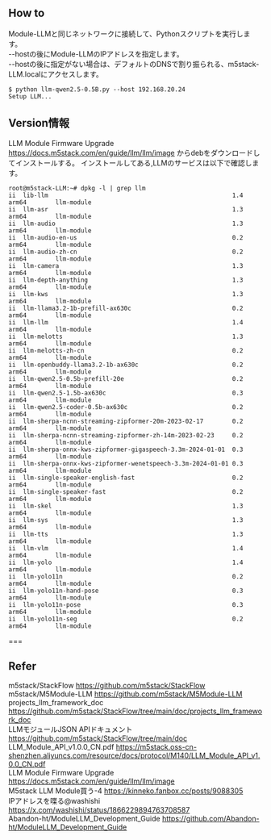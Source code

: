 ## How to 

Module-LLMと同じネットワークに接続して、Pythonスクリプトを実行します。<br>
--hostの後にModule-LLMのIPアドレスを指定します。<br>
--hostの後に指定がない場合は、デフォルトのDNSで割り振られる、m5stack-LLM.localにアクセスします。<br>

```
$ python llm-qwen2.5-0.5B.py --host 192.168.20.24
Setup LLM...
```



## Version情報
LLM Module Firmware Upgrade https://docs.m5stack.com/en/guide/llm/llm/image
からdebをダウンロードしてインストールする。
インストールしてある,LLMのサービスは以下で確認します。
```
root@m5stack-LLM:~# dpkg -l | grep llm
ii  lib-llm                                                   1.4                                     arm64        llm-module
ii  llm-asr                                                   1.3                                     arm64        llm-module
ii  llm-audio                                                 1.3                                     arm64        llm-module
ii  llm-audio-en-us                                           0.2                                     arm64        llm-module
ii  llm-audio-zh-cn                                           0.2                                     arm64        llm-module
ii  llm-camera                                                1.3                                     arm64        llm-module
ii  llm-depth-anything                                        1.3                                     arm64        llm-module
ii  llm-kws                                                   1.3                                     arm64        llm-module
ii  llm-llama3.2-1b-prefill-ax630c                            0.2                                     arm64        llm-module
ii  llm-llm                                                   1.4                                     arm64        llm-module
ii  llm-melotts                                               1.3                                     arm64        llm-module
ii  llm-melotts-zh-cn                                         0.2                                     arm64        llm-module
ii  llm-openbuddy-llama3.2-1b-ax630c                          0.2                                     arm64        llm-module
ii  llm-qwen2.5-0.5b-prefill-20e                              0.2                                     arm64        llm-module
ii  llm-qwen2.5-1.5b-ax630c                                   0.3                                     arm64        llm-module
ii  llm-qwen2.5-coder-0.5b-ax630c                             0.2                                     arm64        llm-module
ii  llm-sherpa-ncnn-streaming-zipformer-20m-2023-02-17        0.2                                     arm64        llm-module
ii  llm-sherpa-ncnn-streaming-zipformer-zh-14m-2023-02-23     0.2                                     arm64        llm-module
ii  llm-sherpa-onnx-kws-zipformer-gigaspeech-3.3m-2024-01-01  0.3                                     arm64        llm-module
ii  llm-sherpa-onnx-kws-zipformer-wenetspeech-3.3m-2024-01-01 0.3                                     arm64        llm-module
ii  llm-single-speaker-english-fast                           0.2                                     arm64        llm-module
ii  llm-single-speaker-fast                                   0.2                                     arm64        llm-module
ii  llm-skel                                                  1.3                                     arm64        llm-module
ii  llm-sys                                                   1.3                                     arm64        llm-module
ii  llm-tts                                                   1.3                                     arm64        llm-module
ii  llm-vlm                                                   1.4                                     arm64        llm-module
ii  llm-yolo                                                  1.4                                     arm64        llm-module
ii  llm-yolo11n                                               0.2                                     arm64        llm-module
ii  llm-yolo11n-hand-pose                                     0.3                                     arm64        llm-module
ii  llm-yolo11n-pose                                          0.3                                     arm64        llm-module
ii  llm-yolo11n-seg                                           0.2                                     arm64        llm-module
```

===

## Refer
m5stack/StackFlow https://github.com/m5stack/StackFlow  
m5stack/M5Module-LLM https://github.com/m5stack/M5Module-LLM  
projects_llm_framework_doc https://github.com/m5stack/StackFlow/tree/main/doc/projects_llm_framework_doc  
LLMモジュールJSON APIドキュメント https://github.com/m5stack/StackFlow/tree/main/doc  
LLM_Module_API_v1.0.0_CN.pdf https://m5stack.oss-cn-shenzhen.aliyuncs.com/resource/docs/protocol/M140/LLM_Module_API_v1.0.0_CN.pdf  
LLM Module Firmware Upgrade https://docs.m5stack.com/en/guide/llm/llm/image  
M5stack LLM Module買う-4  https://kinneko.fanbox.cc/posts/9088305  
IPアドレスを喋る@washishi https://x.com/washishi/status/1866229894763708587  
Abandon-ht/ModuleLLM_Development_Guide https://github.com/Abandon-ht/ModuleLLM_Development_Guide  



